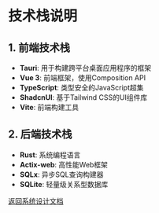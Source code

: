 # 技术栈说明

## 1. 前端技术栈

- **Tauri**: 用于构建跨平台桌面应用程序的框架
- **Vue 3**: 前端框架，使用Composition API
- **TypeScript**: 类型安全的JavaScript超集
- **ShadcnUI**: 基于Tailwind CSS的UI组件库
- **Vite**: 前端构建工具

## 2. 后端技术栈

- **Rust**: 系统编程语言
- **Actix-web**: 高性能Web框架
- **SQLx**: 异步SQL查询构建器
- **SQLite**: 轻量级关系型数据库

[返回系统设计文档](../SYSTEM_DESIGN.md)
